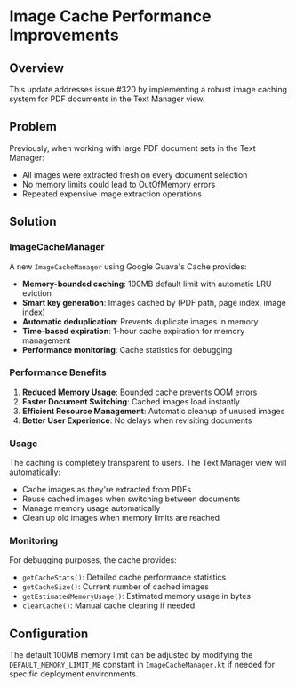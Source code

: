 # Image Cache Performance Improvements

## Overview

This update addresses issue #320 by implementing a robust image caching system for PDF documents in the Text Manager view.

## Problem

Previously, when working with large PDF document sets in the Text Manager:
- All images were extracted fresh on every document selection
- No memory limits could lead to OutOfMemory errors
- Repeated expensive image extraction operations

## Solution

### ImageCacheManager

A new `ImageCacheManager` using Google Guava's Cache provides:

- **Memory-bounded caching**: 100MB default limit with automatic LRU eviction
- **Smart key generation**: Images cached by (PDF path, page index, image index)
- **Automatic deduplication**: Prevents duplicate images in memory
- **Time-based expiration**: 1-hour cache expiration for memory management
- **Performance monitoring**: Cache statistics for debugging

### Performance Benefits

1. **Reduced Memory Usage**: Bounded cache prevents OOM errors
2. **Faster Document Switching**: Cached images load instantly
3. **Efficient Resource Management**: Automatic cleanup of unused images
4. **Better User Experience**: No delays when revisiting documents

### Usage

The caching is completely transparent to users. The Text Manager view will automatically:
- Cache images as they're extracted from PDFs
- Reuse cached images when switching between documents
- Manage memory usage automatically
- Clean up old images when memory limits are reached

### Monitoring

For debugging purposes, the cache provides:
- `getCacheStats()`: Detailed cache performance statistics
- `getCacheSize()`: Current number of cached images
- `getEstimatedMemoryUsage()`: Estimated memory usage in bytes
- `clearCache()`: Manual cache clearing if needed

## Configuration

The default 100MB memory limit can be adjusted by modifying the `DEFAULT_MEMORY_LIMIT_MB` constant in `ImageCacheManager.kt` if needed for specific deployment environments.